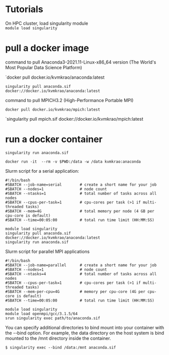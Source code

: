 # Tutorials

On HPC cluster, load singularity module 
\
`module load singularity `

# pull a docker image 

command to pull Anaconda3-2021.11-Linux-x86_64 version (The World's Most Popular Data Science Platform)

`docker pull docker.io/kvmkrao/anaconda:latest

`singularity pull anaconda.sif docker://docker.io/kvmkrao/anaconda:latest`

command to pull MPICH3.2 (High-Performance Portable MPI)

`docker pull docker.io/kvmkrao/mpich:latest`

`singularity pull mpich.sif docker://docker.io/kvmkrao/mpich:latest
 
# run a docker container
`singularity run anaconda.sif `

`docker run -it  --rm -v $PWD:/data -w /data kvmkrao:anaconda `

Slurm script for a serial application:
```
#!/bin/bash
#SBATCH --job-name=serial        # create a short name for your job
#SBATCH --nodes=1                # node count
#SBATCH --ntasks=1               # total number of tasks across all nodes
#SBATCH --cpus-per-task=1        # cpu-cores per task (>1 if multi-threaded tasks)
#SBATCH --mem=4G                 # total memory per node (4 GB per cpu-core is default)
#SBATCH --time=00:05:00          # total run time limit (HH:MM:SS)

module load singularity
singularity pull anaconda.sif docker://docker.io/kvmkrao/anaconda:latest
singularity run anaconda.sif
```

Slurm script for parallel MPI applications 
```
#!/bin/bash
#SBATCH --job-name=parallel      # create a short name for your job
#SBATCH --nodes=1                # node count
#SBATCH --ntasks=4               # total number of tasks across all nodes
#SBATCH --cpus-per-task=1        # cpu-cores per task (>1 if multi-threaded tasks)
#SBATCH --mem-per-cpu=4G         # memory per cpu-core (4G per cpu-core is default)
#SBATCH --time=00:05:00          # total run time limit (HH:MM:SS)

module load singularity
module load openmpi/gcc/3.1.5/64
srun singularity exec path/to/anaconda.sif
```

You can specify additional directories to bind mount into your container with the --bind option. 
For example, the data directory on the host system is bind mounted to the /mnt directory inside the container.

`$ singularity exec --bind /data:/mnt anaconda.sif `
